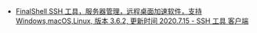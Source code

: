 -   [FinalShell SSH 工具，服务器管理，远程桌面加速软件，支持 Windows,macOS,Linux, 版本 3.6.2, 更新时间 2020.7.15 - SSH 工具 客户端](http://www.hostbuf.com/t/988.html)
